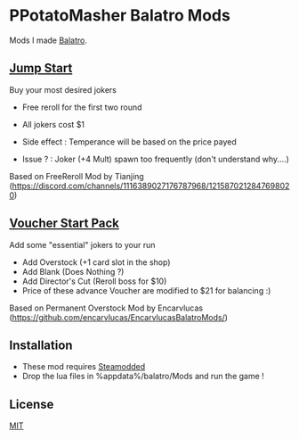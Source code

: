 # PPotatoMasher Balatro Mods
Mods I made [Balatro](https://store.steampowered.com/app/2379780/Balatro/).

## [Jump Start](/JumpStart.lua)
Buy your most desired jokers
- Free reroll for the first two round
- All jokers cost $1
- Side effect : Temperance will be based on the price payed

- Issue ? : Joker (+4 Mult) spawn too frequently (don't understand why....)

Based on FreeReroll Mod by Tianjing (https://discord.com/channels/1116389027176787968/1215870212847698020)

## [Voucher Start Pack](/VoucherStartPack.lua)
Add some "essential" jokers to your run
- Add Overstock (+1 card slot in the shop)
- Add Blank (Does Nothing ?)
- Add Director's Cut (Reroll boss for $10)
- Price of these advance Voucher are modified to $21 for balancing :)

Based on Permanent Overstock Mod by Encarvlucas (https://github.com/encarvlucas/EncarvlucasBalatroMods/)

## Installation
- These mod requires [Steamodded]([https://github.com/Steamopollys/Steamodded/)
- Drop the lua files in %appdata%/balatro/Mods and run the game !

## License
[MIT](https://choosealicense.com/licenses/mit/)
